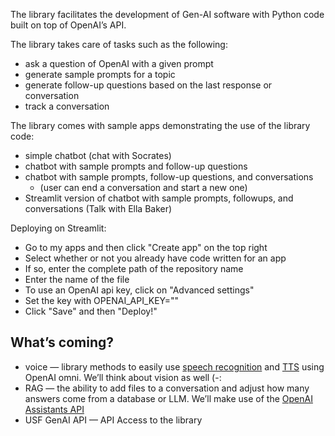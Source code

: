 The library facilitates the development of Gen-AI software with Python code built on top of OpenAI’s API.

The library takes care of tasks such as the following:

- ask a question of OpenAI with a given prompt
- generate sample prompts for a topic
- generate follow-up questions based on the last response or conversation
- track a conversation

The library comes with sample apps demonstrating the use of the library code:

- simple chatbot (chat with Socrates)
- chatbot with sample prompts and follow-up questions
- chatbot with sample prompts, follow-up questions, and conversations
    - (user can end a conversation and start a new one)
- Streamlit version of chatbot with sample prompts, followups, and conversations (Talk with Ella Baker)

Deploying on Streamlit:
- Go to my apps and then click "Create app" on the top right
- Select whether or not you already have code written for an app
- If so, enter the complete path of the repository name
- Enter the name of the file
- To use an OpenAI api key, click on "Advanced settings"
- Set the key with OPENAI_API_KEY=""
- Click "Save" and then "Deploy!"

## What’s coming?

- voice — library methods to easily use [speech recognition](https://platform.openai.com/docs/guides/speech-to-text) and [TTS](https://platform.openai.com/docs/guides/text-to-speech) using OpenAI omni. We’ll think about vision as well (-:
- RAG — the ability to add files to a conversation and adjust how many answers come from a database or LLM. We’ll make use of the [OpenAI Assistants API](https://platform.openai.com/docs/assistants/overview)
- USF GenAI API — API Access to the library
